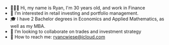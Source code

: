 - 🙋🏼‍♂️ Hi, my name is Ryan, I'm 30 years old, and work in Finance
- 🧐 I’m interested in retail investing and portfolio management. 
- 🎓 I have 2 Bachelor degrees in Economics and Applied Mathematics, as well as my MBA.
- 🤝 I’m looking to collaborate on trades and investment strategy 
- 📧 How to reach me: ryancwiese@icloud.com

<!---
ryancwoese/ryancwoese is a ✨ special ✨ repository because its `README.md` (this file) appears on your GitHub profile.
You can click the Preview link to take a look at your changes.
--->
